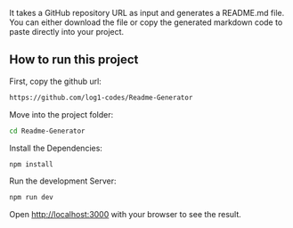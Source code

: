 It takes a GitHub repository URL as input and generates a README.md file. You can either download the file or copy the generated markdown code to paste directly into your project.

## How to run this project 
First, copy the github url:

```bash
https://github.com/log1-codes/Readme-Generator
```

Move into the project folder:
```bash
cd Readme-Generator
```
Install the Dependencies:

```bash
npm install
```
Run the development Server:

```bash
npm run dev
```
Open [http://localhost:3000](http://localhost:3000) with your browser to see the result.


